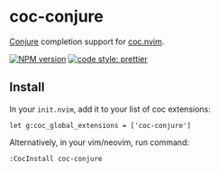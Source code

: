 # coc-conjure

[Conjure][] completion support for [coc.nvim][].


[![NPM version](https://img.shields.io/npm/v/coc-conjure.svg?style=for-the-badge)](https://www.npmjs.com/package/coc-conjure)
[![code style: prettier](https://img.shields.io/badge/code_style-prettier-ff69b4.svg?style=for-the-badge)](https://github.com/prettier/prettier)


## Install

In your `init.nvim`, add it to your list of coc extensions:

```viml
let g:coc_global_extensions = ['coc-conjure']
```

Alternatively, in your vim/neovim, run command:

```viml
:CocInstall coc-conjure
```

[conjure]: https://github.com/Olical/conjure
[coc.nvim]: https://github.com/neoclide/coc.nvim
